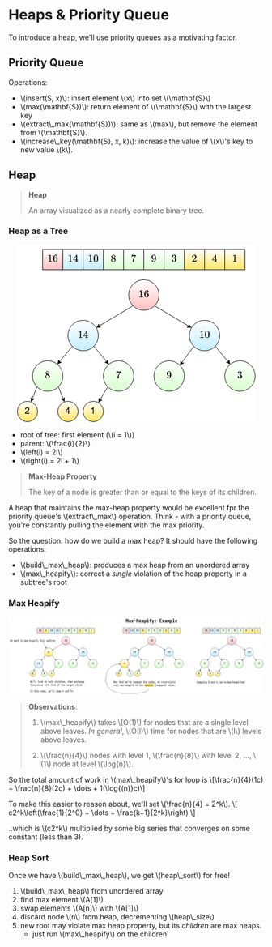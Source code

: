 # Heaps & Priority Queue

To introduce a heap, we'll use priority queues as a motivating factor.

## Priority Queue

Operations:
- \\(insert(S, x)\\): insert element \\(x\\) into set \\(\mathbf{S}\\)
- \\(max(\mathbf{S})\\): return element of \\(\mathbf{S}\\) with the largest key
- \\(extract\\_max(\mathbf{S})\\): same as \\(max\\), but remove the element from \\(\mathbf{S}\\).
- \\(increase\\_key(\mathbf{S}, x, k)\\): increase the value of \\(x\\)'s key to new value \\(k\\).

## Heap

> **Heap**
> 
> An array visualized as a nearly complete binary tree.

### Heap as a Tree

<center>

![diagram of heap as a tree](./diagrams/heap.png)
</center>

- root of tree: first element (\\(i = 1\\))
- parent: \\(\frac{i}{2}\\)
- \\(left(i) = 2i\\)
- \\(right(i) = 2i + 1\\)

> **Max-Heap Property**
> 
> The key of a node is greater than or equal to the keys of its children.

A heap that maintains the max-heap property would be excellent fpr the priority queue's \\(extract\\_max\\) operation. Think - with a priority queue, you're constantly pulling the element with the max priority.

So the question: how do we build a max heap? It should have the following operations:

- \\(build\\_max\\_heap\\): produces a max heap from an unordered array
- \\(max\\_heapify\\): correct a *single* violation of the heap property in a subtree's root

### Max Heapify

![max-heapify example diagram](./diagrams/max-heapify.png)

> **Observations**:
> 
> 1. \\(max\\_heapify\\) takes \\(O(1)\\) for nodes that are a single level above leaves. *In general*, \\(O(l)\\) time for nodes that are \\(l\\) levels above leaves.
> 
> 2. \\(\frac{n}{4}\\) nodes with level 1, \\(\frac{n}{8}\\) with level 2, ..., \\(1\\) node at level \\(\log{n}\\).

So the total amount of work in \\(max\\_heapify\\)'s for loop is
\\[\frac{n}{4}(1c) + \frac{n}{8}(2c) + \dots + 1(\log{(n)}c)\\]

To make this easier to reason about, we'll set \\(\frac{n}{4} = 2^k\\).
\\[
    c2^k\left(\frac{1}{2^0} + \dots + \frac{k+1}{2^k}\right)
\\]

..which is \\(c2^k\\) multiplied by some big series that converges on some constant (less than 3).

### Heap Sort

Once we have \\(build\\_max\\_heap\\), we get \\\(heap\\_sort\\) for free!

1. \\(build\\_max\\_heap\\) from unordered array
2. find max element \\(A[1]\\)
3. swap elements \\(A[n]\\) with \\(A[1]\\)
4. discard node \\(n\\) from heap, decrementing \\(heap\\_size\\)
5. new root may violate max heap property, but its *children* are max heaps.
    - just run \\(max\\_heapify\\) on the children!